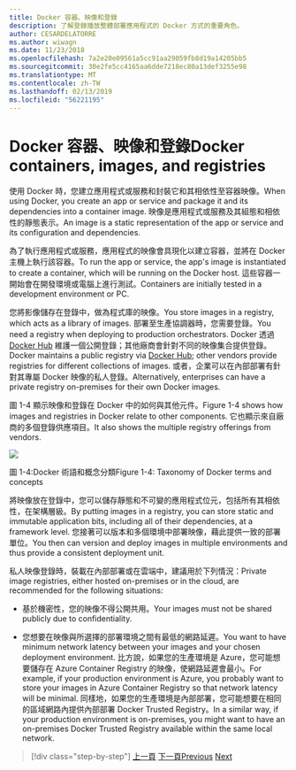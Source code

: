 ```yaml
---
title: Docker 容器、映像和登錄
description: 了解登錄播放整體部署應用程式的 Docker 方式的重要角色。
author: CESARDELATORRE
ms.author: wiwagn
ms.date: 11/23/2018
ms.openlocfilehash: 7a2e20e09561a5cc91aa29059fb8d19a14205bb5
ms.sourcegitcommit: 30e2fe5cc4165aa6dde7218ec80a13def3255e98
ms.translationtype: MT
ms.contentlocale: zh-TW
ms.lasthandoff: 02/13/2019
ms.locfileid: "56221195"
---
```

# <a name="docker-containers-images-and-registries"></a><span data-ttu-id="26263-103">Docker 容器、映像和登錄</span><span class="sxs-lookup"><span data-stu-id="26263-103">Docker containers, images, and registries</span></span>

<span data-ttu-id="26263-104">使用 Docker 時，您建立應用程式或服務和封裝它和其相依性至容器映像。</span><span class="sxs-lookup"><span data-stu-id="26263-104">When using Docker, you create an app or service and package it and its dependencies into a container image.</span></span> <span data-ttu-id="26263-105">映像是應用程式或服務及其組態和相依性的靜態表示。</span><span class="sxs-lookup"><span data-stu-id="26263-105">An image is a static representation of the app or service and its configuration and dependencies.</span></span>

<span data-ttu-id="26263-106">為了執行應用程式或服務，應用程式的映像會具現化以建立容器，並將在 Docker 主機上執行該容器。</span><span class="sxs-lookup"><span data-stu-id="26263-106">To run the app or service, the app's image is instantiated to create a container, which will be running on the Docker host.</span></span> <span data-ttu-id="26263-107">這些容器一開始會在開發環境或電腦上進行測試。</span><span class="sxs-lookup"><span data-stu-id="26263-107">Containers are initially tested in a development environment or PC.</span></span>

<span data-ttu-id="26263-108">您將影像儲存在登錄中，做為程式庫的映像。</span><span class="sxs-lookup"><span data-stu-id="26263-108">You store images in a registry, which acts as a library of images.</span></span> <span data-ttu-id="26263-109">部署至生產協調器時，您需要登錄。</span><span class="sxs-lookup"><span data-stu-id="26263-109">You need a registry when deploying to production orchestrators.</span></span> <span data-ttu-id="26263-110">Docker 透過 [Docker Hub](https://hub.docker.com/) 維護一個公開登錄；其他廠商會針對不同的映像集合提供登錄。</span><span class="sxs-lookup"><span data-stu-id="26263-110">Docker maintains a public registry via [Docker Hub](https://hub.docker.com/); other vendors provide registries for different collections of images.</span></span> <span data-ttu-id="26263-111">或者，企業可以在內部部署有針對其專屬 Docker 映像的私人登錄。</span><span class="sxs-lookup"><span data-stu-id="26263-111">Alternatively, enterprises can have a private registry on-premises for their own Docker images.</span></span>

<span data-ttu-id="26263-112">圖 1-4 顯示映像和登錄在 Docker 中的如何與其他元件。</span><span class="sxs-lookup"><span data-stu-id="26263-112">Figure 1-4 shows how images and registries in Docker relate to other components.</span></span> <span data-ttu-id="26263-113">它也顯示來自廠商的多個登錄供應項目。</span><span class="sxs-lookup"><span data-stu-id="26263-113">It also shows the multiple registry offerings from vendors.</span></span>

![](./media/image4.png)

<span data-ttu-id="26263-114">圖 1-4:Docker 術語和概念分類</span><span class="sxs-lookup"><span data-stu-id="26263-114">Figure 1-4: Taxonomy of Docker terms and concepts</span></span>

<span data-ttu-id="26263-115">將映像放在登錄中，您可以儲存靜態和不可變的應用程式位元，包括所有其相依性，在架構層級。</span><span class="sxs-lookup"><span data-stu-id="26263-115">By putting images in a registry, you can store static and immutable application bits, including all of their dependencies, at a framework level.</span></span> <span data-ttu-id="26263-116">您接著可以版本和多個環境中部署映像，藉此提供一致的部署單位。</span><span class="sxs-lookup"><span data-stu-id="26263-116">You then can version and deploy images in multiple environments and thus provide a consistent deployment unit.</span></span>

<span data-ttu-id="26263-117">私人映像登錄時，裝載在內部部署或在雲端中，建議用於下列情況：</span><span class="sxs-lookup"><span data-stu-id="26263-117">Private image registries, either hosted on-premises or in the cloud, are recommended for the following situations:</span></span>

-   <span data-ttu-id="26263-118">基於機密性，您的映像不得公開共用。</span><span class="sxs-lookup"><span data-stu-id="26263-118">Your images must not be shared publicly due to confidentiality.</span></span>

-   <span data-ttu-id="26263-119">您想要在映像與所選擇的部署環境之間有最低的網路延遲。</span><span class="sxs-lookup"><span data-stu-id="26263-119">You want to have minimum network latency between your images and your chosen deployment environment.</span></span> <span data-ttu-id="26263-120">比方說，如果您的生產環境是 Azure，您可能想要儲存在 Azure Container Registry 的映像，使網路延遲會最小。</span><span class="sxs-lookup"><span data-stu-id="26263-120">For example, if your production environment is Azure, you probably want to store your images in Azure Container Registry so that network latency will be minimal.</span></span> <span data-ttu-id="26263-121">同樣地，如果您的生產環境是內部部署，您可能想要在相同的區域網路內提供內部部署 Docker Trusted Registry。</span><span class="sxs-lookup"><span data-stu-id="26263-121">In a similar way, if your production environment is on-premises, you might want to have an on-premises Docker Trusted Registry available within the same local network.</span></span>

>[!div class="step-by-step"]
><span data-ttu-id="26263-122">[上一頁](docker-terminology.md)
>[下一頁](road-to-modern-applications-based-on-containers.md)</span><span class="sxs-lookup"><span data-stu-id="26263-122">[Previous](docker-terminology.md)
[Next](road-to-modern-applications-based-on-containers.md)</span></span>
